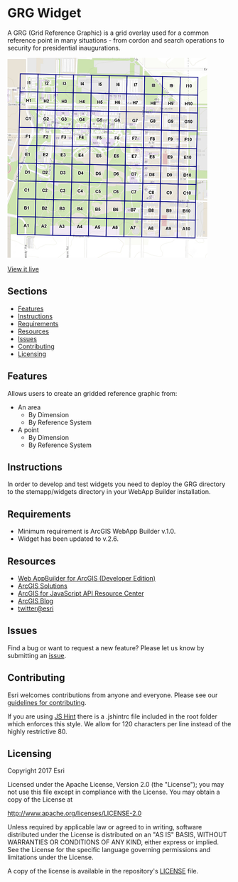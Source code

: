 # GRG Widget
A GRG (Grid Reference Graphic) is a grid overlay used for a common reference point in many situations - from cordon and search operations to security for presidential inaugurations.

![App](solutions-grg-widget.png)

[View it live](https://nationalsecurity.esri.com/solutionsweb/grg/)

## Sections

* [Features](#features)
* [Instructions](#instructions)
* [Requirements](#requirements)
* [Resources](#resources)
* [Issues](#issues)
* [Contributing](#contributing)
* [Licensing](#licensing)

## Features
Allows users to create an gridded reference graphic from:
 * An area
   * By Dimension
   * By Reference System
 * A point
   * By Dimension
   * By Reference System
    
## Instructions
In order to develop and test widgets you need to deploy the GRG directory to the stemapp/widgets directory in your WebApp Builder installation.

## Requirements
* Minimum requirement is ArcGIS WebApp Builder v.1.0.
* Widget has been updated to v.2.6. 

## Resources
* [Web AppBuilder for ArcGIS (Developer Edition)](https://developers.arcgis.com/web-appbuilder/)
* [ArcGIS Solutions](http://solutions.arcgis.com/)
* [ArcGIS for JavaScript API Resource Center](http://help.arcgis.com/en/webapi/javascript/arcgis/index.html)
* [ArcGIS Blog](http://blogs.esri.com/esri/arcgis/)
* [twitter@esri](http://twitter.com/esri)

## Issues
Find a bug or want to request a new feature?  Please let us know by submitting an [issue](https://github.com/ArcGIS/solutions-grg-widget/issues/new).

## Contributing
Esri welcomes contributions from anyone and everyone. Please see our [guidelines for contributing](https://github.com/esri/contributing).

If you are using [JS Hint](http://http://www.jshint.com/) there is a .jshintrc file included in the root folder which enforces this style.
We allow for 120 characters per line instead of the highly restrictive 80.

## Licensing
Copyright 2017 Esri

Licensed under the Apache License, Version 2.0 (the "License");
you may not use this file except in compliance with the License.
You may obtain a copy of the License at

   http://www.apache.org/licenses/LICENSE-2.0

Unless required by applicable law or agreed to in writing, software
distributed under the License is distributed on an "AS IS" BASIS,
WITHOUT WARRANTIES OR CONDITIONS OF ANY KIND, either express or implied.
See the License for the specific language governing permissions and
limitations under the License.

A copy of the license is available in the repository's
[LICENSE](LICENSE) file.
